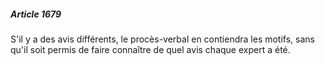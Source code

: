 ##### Article 1679

S'il y a des avis différents, le procès-verbal en contiendra les motifs, sans qu'il soit permis de faire connaître de quel avis chaque expert a été.

